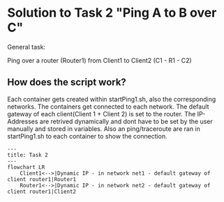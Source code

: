# Solution to Task 2 "Ping A to B over C"

General task:

Ping over a router (Router1) from Client1 to Client2 (C1 - R1 - C2)


## How does the script work?

Each container gets created within startPing1.sh, also the corresponding networks.
The containers get connected to each network.
The default gateway of each client(Client 1 + Client 2) is set to the router.
The IP-Addresses are retrived dynamically and dont have to be set by the user manually and stored
in variables.
Also an ping/traceroute are ran in startPing1.sh to each container to show the connection.

```mermaid
---
title: Task 2
---
flowchart LR
    Client1<-->|Dynamic IP - in network net1 - default gateway of client router1|Router1
    Router1<-->|Dynamic IP - in network net2 - default gateway of client router1|Client2

```
